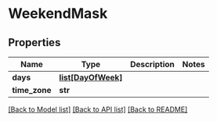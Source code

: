 # WeekendMask


## Properties
Name | Type | Description | Notes
------------ | ------------- | ------------- | -------------
**days** | [**list[DayOfWeek]**](DayOfWeek.md) |  | 
**time_zone** | **str** |  | 

[[Back to Model list]](../README.md#documentation-for-models) [[Back to API list]](../README.md#documentation-for-api-endpoints) [[Back to README]](../README.md)


